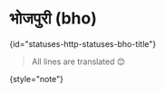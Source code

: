 # भोजपुरी (bho)
{id="statuses-http-statuses-bho-title"}



> All lines are translated 😊
>
{style="note"}

